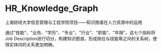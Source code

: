 # HR_Knowledge_Graph
上海财经大学信息管理与工程学院项目——知识图谱在人力资源中的运用

通过"技能"、"业务、"学历"、"专业"、"行业"、"职能"、"年限"，这七个指标将Job Description进行切分，构建知识图谱，形成岗位与技能等之间的关系树，使得实体间的关系更加明确。
